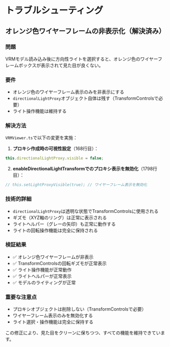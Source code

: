 # トラブルシューティング

## オレンジ色ワイヤーフレームの非表示化（解決済み）

### 問題
VRMモデル読み込み後に方向性ライトを選択すると、オレンジ色のワイヤーフレームボックスが表示されて見た目が良くない。

### 要件
- オレンジ色のワイヤーフレーム表示のみを非表示にする
- `directionalLightProxy`オブジェクト自体は残す（TransformControlsで必要）
- ライト操作機能は維持する

### 解決方法
`VRMViewer.ts`で以下の変更を実施：

1. **プロキシ作成時の可視性設定**（168行目）：
```typescript
this.directionalLightProxy.visible = false;
```

2. **enableDirectionalLightTransformでのプロキシ表示を無効化**（1798行目）：
```typescript
// this.setLightProxyVisible(true); // ワイヤーフレーム表示を無効化
```

### 技術的詳細
- `directionalLightProxy`は透明な状態でTransformControlsに使用される
- ギズモ（XYZ軸のリング）は正常に表示される
- ライトヘルパー（グレーの矢印）も正常に動作する
- ライトの回転操作機能は完全に保持される

### 検証結果
- ✅ オレンジ色ワイヤーフレームが非表示
- ✅ TransformControlsの回転ギズモが正常表示
- ✅ ライト操作機能が正常動作
- ✅ ライトヘルパーが正常表示
- ✅ モデルのライティングが正常

### 重要な注意点
- プロキシオブジェクトは削除しない（TransformControlsで必要）
- ワイヤーフレーム表示のみを無効化する
- ライト選択・操作機能は完全に保持する

この修正により、見た目をクリーンに保ちつつ、すべての機能を維持できています。